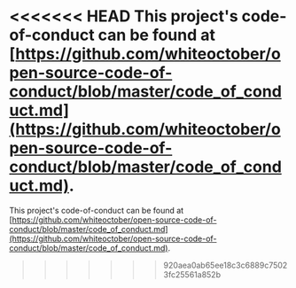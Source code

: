 <<<<<<< HEAD
This project's code-of-conduct can be found at [https://github.com/whiteoctober/open-source-code-of-conduct/blob/master/code_of_conduct.md](https://github.com/whiteoctober/open-source-code-of-conduct/blob/master/code_of_conduct.md).
=======
This project's code-of-conduct can be found at [https://github.com/whiteoctober/open-source-code-of-conduct/blob/master/code_of_conduct.md](https://github.com/whiteoctober/open-source-code-of-conduct/blob/master/code_of_conduct.md).
>>>>>>> 920aea0ab65ee18c3c6889c75023fc25561a852b
